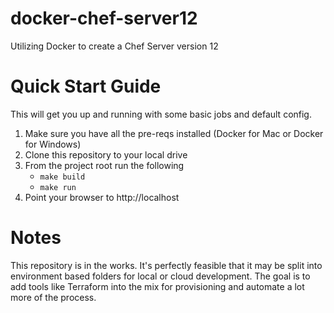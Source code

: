 # docker-chef-server12

Utilizing Docker to create a Chef Server version 12

# Quick Start Guide

This will get you up and running with some basic jobs and default config.

1. Make sure you have all the pre-reqs installed (Docker for Mac or Docker for Windows)
2. Clone this repository to your local drive
3.  From the project root run the following
	- `make build`
	- `make run`
4. Point your browser to http://localhost

# Notes

This repository is in the works. It's perfectly feasible that it may be split into environment based folders for local or cloud development. The goal is to add tools like Terraform into the mix for provisioning and automate a lot more of the process.
